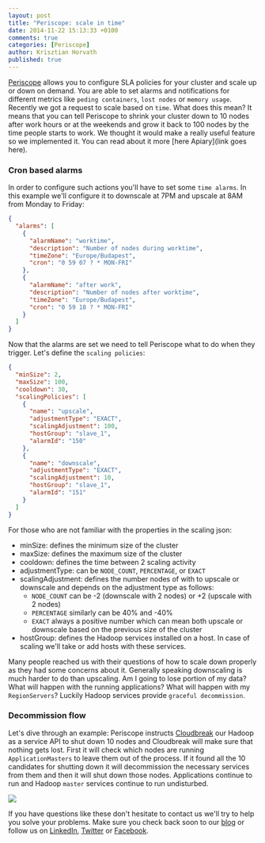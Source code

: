 ```yaml
---
layout: post
title: "Periscope: scale in time"
date: 2014-11-22 15:13:33 +0100
comments: true
categories: [Periscope]
author: Krisztian Horvath
published: true
---
```


[Periscope](http://blog.sequenceiq.com/blog/2014/08/27/announcing-periscope/) allows you to configure SLA policies for your cluster
and scale up or down on demand. You are able to set alarms and notifications for different metrics like `peding containers`,
`lost nodes` or `memory usage`. Recently we got a request to scale based on `time`. What does this mean? It means that you can tell
Periscope to shrink your cluster down to 10 nodes after work hours or at the weekends and grow it back to 100 nodes by the time people
starts to work. We thought it would make a really useful feature so we implemented it. You can read about it more [here Apiary](link goes here).

### Cron based alarms

In order to configure such actions you'll have to set some `time alarms`. In this example we'll configure it to downscale at 7PM and
upscale at 8AM from Monday to Friday:
```json
{
  "alarms": [
    {
      "alarmName": "worktime",
      "description": "Number of nodes during worktime",
      "timeZone": "Europe/Budapest",
      "cron": "0 59 07 ? * MON-FRI"
    },
    {
      "alarmName": "after work",
      "description": "Number of nodes after worktime",
      "timeZone": "Europe/Budapest",
      "cron": "0 59 18 ? * MON-FRI"
    }
  ]
}
```

<!--more-->

Now that the alarms are set we need to tell Periscope what to do when they trigger. Let's define the `scaling policies`:
```json
{
  "minSize": 2,
  "maxSize": 100,
  "cooldown": 30,
  "scalingPolicies": [
    {
      "name": "upscale",
      "adjustmentType": "EXACT",
      "scalingAdjustment": 100,
      "hostGroup": "slave_1",
      "alarmId": "150"
    },
    {
      "name": "downscale",
      "adjustmentType": "EXACT",
      "scalingAdjustment": 10,
      "hostGroup": "slave_1",
      "alarmId": "151"
    }
  ]
}
```
For those who are not familiar with the properties in the scaling json:

 * minSize: defines the minimum size of the cluster
 * maxSize: defines the maximum size of the cluster
 * cooldown: defines the time between 2 scaling activity
 * adjustmentType: can be `NODE_COUNT`, `PERCENTAGE`, or `EXACT`
 * scalingAdjustment: defines the number nodes of with to upscale or downscale and depends on the adjustment type as follows:
   * `NODE_COUNT` can be -2 (downscale with 2 nodes) or +2 (upscale with 2 nodes)
   * `PERCENTAGE` similarly can be 40% and -40%
   * `EXACT` always a positive number which can mean both upscale or downscale based on the previous size of the cluster
 * hostGroup: defines the Hadoop services installed on a host. In case of scaling we'll take or add hosts with these services.

Many people reached us with their questions of how to scale down properly as they had some concerns about it.
Generally speaking downscaling is much harder to do than upscaling. Am I going to lose portion of my data? What will happen with the
running applications? What will happen with my `RegionServers`? Luckily Hadoop services provide `graceful decommission`.

### Decommission flow

Let's dive through an example: Periscope instructs [Cloudbreak](http://blog.sequenceiq.com/blog/2014/07/18/announcing-cloudbreak/) our
Hadoop as a service API to shut down 10 nodes and Cloudbreak will make sure that nothing gets lost. First it will check which nodes
are running `ApplicationMasters` to leave them out of the process. If it found all the 10 candidates for shutting down
it will decommission the necessary services from them and then it will shut down those nodes. Applications continue to run and Hadoop
`master` services continue to run undisturbed.

![](https://raw.githubusercontent.com/sequenceiq/sequenceiq-samples/master/images/downscale_sequence.png)


If you have questions like these don't hesitate to contact us we'll try to help you solve your problems.
Make sure you check back soon to our [blog](http://blog.sequenceiq.com/) or follow us
on [LinkedIn](https://www.linkedin.com/company/sequenceiq/), [Twitter](https://twitter.com/sequenceiq) or [Facebook](https://www.facebook).
